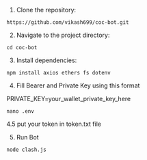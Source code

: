 1. Clone the repository:
```
https://github.com/vikash699/coc-bot.git
```

2. Navigate to the project directory:
```
cd coc-bot
```
3. Install dependencies:
```
npm install axios ethers fs dotenv

```
4. Fill Bearer and Private Key using this format

PRIVATE_KEY=your_wallet_private_key_here

```
nano .env
```
4.5 put your token in token.txt file

5. Run Bot
 ```
node clash.js
```
